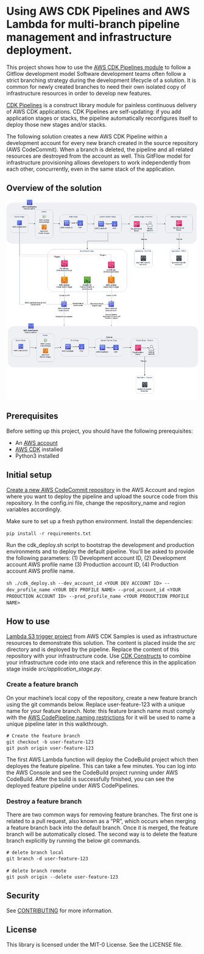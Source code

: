 # Using AWS CDK Pipelines and AWS Lambda for multi-branch pipeline management and infrastructure deployment. 

 This project shows how to use the [AWS CDK Pipelines module](https://docs.aws.amazon.com/cdk/api/latest/docs/pipelines-readme.html) to follow a Gitflow development model Software development teams often follow a strict branching strategy during the
development lifecycle of a solution. It is common for newly created branches to need their own isolated
copy of infrastructure resources in order to develop new features.

[CDK Pipelines](https://docs.aws.amazon.com/cdk/api/latest/docs/pipelines-readme.html) is a construct library module for painless continuous delivery of AWS CDK applications.
CDK Pipelines are self-updating: if you add application stages or stacks, the pipeline automatically
reconfigures itself to deploy those new stages and/or stacks.

The following solution creates a new AWS CDK Pipeline within a development account for every new
branch created in the source repository (AWS CodeCommit). When a branch is deleted, the pipeline and
all related resources are destroyed from the account as well. This GitFlow model for infrastructure
provisioning allows developers to work independently from each other, concurrently, even in the same
stack of the application.


## Overview of the solution

![Architecture diagram](./diagrams/architecture.png)

## Prerequisites 
Before setting up this project, you should have the following prerequisites:
* An [AWS account](https://signin.aws.amazon.com/signin?redirect_uri=https%3A%2F%2Fportal.aws.amazon.com%2Fbilling%2Fsignup%2Fresume&client_id=signup)
* [AWS CDK](https://docs.aws.amazon.com/cdk/latest/guide/getting_started.html#getting_started_install) installed
* Python3 installed

## Initial setup 
[Create a new AWS CodeCommit repository](https://docs.aws.amazon.com/codecommit/latest/userguide/how-to-create-repository.html) in the AWS Account and region where you want to deploy
the pipeline and upload the source code from this repository. In the config.ini file, change the
repository_name and region variables accordingly.

Make sure to set up a fresh python environment. Install the dependencies:

`pip install -r requirements.txt`

Run the cdk_deploy.sh script to bootstrap the development and production environments and to
deploy the default pipeline. You’ll be asked to provide the following parameters: (1) Development
account ID, (2) Development account AWS profile name (3) Production account ID, (4) Production
account AWS profile name.

`sh ./cdk_deploy.sh --dev_account_id <YOUR DEV ACCOUNT ID> --
dev_profile_name <YOUR DEV PROFILE NAME> --prod_account_id <YOUR PRODUCTION
ACCOUNT ID> --prod_profile_name <YOUR PRODUCTION PROFILE NAME>`

## How to use

[Lambda S3 trigger project](https://github.com/aws-samples/aws-cdk-examples/tree/master/python/lambda-s3-trigger) from AWS CDK Samples is used as infrastructure resources to demonstrate
this solution. The content is placed inside the *src* directory and is deployed by the pipeline. Replace the content of this repository with your infrastructure code. Use [CDK Constructs](https://docs.aws.amazon.com/cdk/latest/guide/constructs.html) to combine your infrastructure code into one stack and reference this in the application stage inside *src/application_stage.py*. 

### Create a feature branch 

On your machine’s local copy of the repository, create a new feature branch using the git commands
below. Replace user-feature-123 with a unique name for your feature branch. Note: this feature branch name must comply with the [AWS CodePipeline naming restrictions](https://docs.aws.amazon.com/codepipeline/latest/userguide/limits.html#:~:text=Pipeline%20names%20cannot%20exceed%20100,letters%20A%20through%20Z%2C%20inclusive.) for it will be used to name a unique
pipeline later in this walkthrough. 

```
# Create the feature branch
git checkout -b user-feature-123
git push origin user-feature-123
```

The first AWS Lambda function will deploy the CodeBuild project which then deployes the feature
pipeline. This can take a few minutes. You can log into the AWS Console and see the CodeBuild project
running under AWS CodeBuild. After the build is successfully finished, you can see the deployed feature pipeline under AWS
CodePipelines.

### Destroy a feature branch 
There are two common ways for removing feature branches. The first one is related to a pull request,
also known as a “PR”, which occurs when merging a feature branch back into the default branch. Once it
is merged, the feature branch will be automatically closed. The second way is to delete the feature
branch explicitly by running the below git commands.

```
# delete branch local
git branch -d user-feature-123

# delete branch remote
git push origin --delete user-feature-123
```


## Security

See [CONTRIBUTING](CONTRIBUTING.md#security-issue-notifications) for more information.

## License

This library is licensed under the MIT-0 License. See the LICENSE file.

